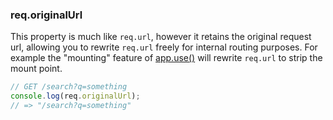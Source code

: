 <h3 id='req.originalUrl'>req.originalUrl</h3>

This property is much like `req.url`, however it retains
the original request url, allowing you to rewrite `req.url`
freely for internal routing purposes. For example the "mounting" feature
of <a href="#app.use">app.use()</a> will rewrite `req.url` to
strip the mount point.

```js
// GET /search?q=something
console.log(req.originalUrl);
// => "/search?q=something"
```

